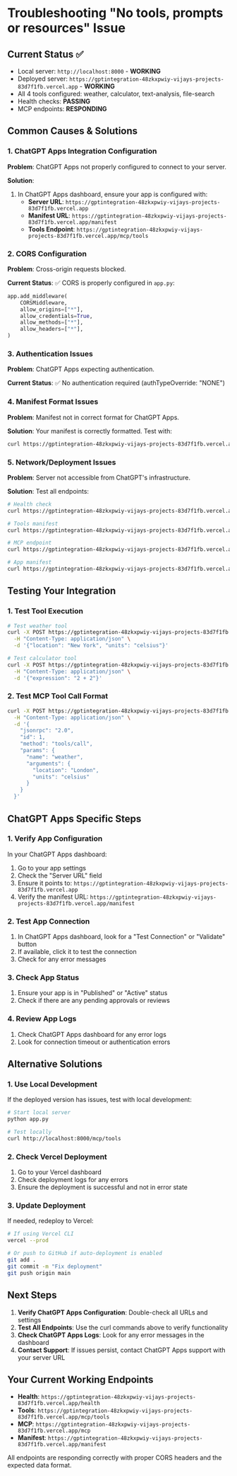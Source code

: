 # Troubleshooting "No tools, prompts or resources" Issue

## Current Status ✅
- Local server: `http://localhost:8000` - **WORKING**
- Deployed server: `https://gptintegration-48zkxpwiy-vijays-projects-83d7f1fb.vercel.app` - **WORKING**
- All 4 tools configured: weather, calculator, text-analysis, file-search
- Health checks: **PASSING**
- MCP endpoints: **RESPONDING**

## Common Causes & Solutions

### 1. ChatGPT Apps Integration Configuration

**Problem**: ChatGPT Apps not properly configured to connect to your server.

**Solution**: 
1. In ChatGPT Apps dashboard, ensure your app is configured with:
   - **Server URL**: `https://gptintegration-48zkxpwiy-vijays-projects-83d7f1fb.vercel.app`
   - **Manifest URL**: `https://gptintegration-48zkxpwiy-vijays-projects-83d7f1fb.vercel.app/manifest`
   - **Tools Endpoint**: `https://gptintegration-48zkxpwiy-vijays-projects-83d7f1fb.vercel.app/mcp/tools`

### 2. CORS Configuration

**Problem**: Cross-origin requests blocked.

**Current Status**: ✅ CORS is properly configured in `app.py`:
```python
app.add_middleware(
    CORSMiddleware,
    allow_origins=["*"],
    allow_credentials=True,
    allow_methods=["*"],
    allow_headers=["*"],
)
```

### 3. Authentication Issues

**Problem**: ChatGPT Apps expecting authentication.

**Current Status**: ✅ No authentication required (authTypeOverride: "NONE")

### 4. Manifest Format Issues

**Problem**: Manifest not in correct format for ChatGPT Apps.

**Solution**: Your manifest is correctly formatted. Test with:
```bash
curl https://gptintegration-48zkxpwiy-vijays-projects-83d7f1fb.vercel.app/manifest
```

### 5. Network/Deployment Issues

**Problem**: Server not accessible from ChatGPT's infrastructure.

**Solution**: Test all endpoints:
```bash
# Health check
curl https://gptintegration-48zkxpwiy-vijays-projects-83d7f1fb.vercel.app/health

# Tools manifest
curl https://gptintegration-48zkxpwiy-vijays-projects-83d7f1fb.vercel.app/mcp/tools

# MCP endpoint
curl https://gptintegration-48zkxpwiy-vijays-projects-83d7f1fb.vercel.app/mcp

# App manifest
curl https://gptintegration-48zkxpwiy-vijays-projects-83d7f1fb.vercel.app/manifest
```

## Testing Your Integration

### 1. Test Tool Execution
```bash
# Test weather tool
curl -X POST https://gptintegration-48zkxpwiy-vijays-projects-83d7f1fb.vercel.app/tools/weather \
  -H "Content-Type: application/json" \
  -d '{"location": "New York", "units": "celsius"}'

# Test calculator tool
curl -X POST https://gptintegration-48zkxpwiy-vijays-projects-83d7f1fb.vercel.app/tools/calculator \
  -H "Content-Type: application/json" \
  -d '{"expression": "2 + 2"}'
```

### 2. Test MCP Tool Call Format
```bash
curl -X POST https://gptintegration-48zkxpwiy-vijays-projects-83d7f1fb.vercel.app/mcp/call \
  -H "Content-Type: application/json" \
  -d '{
    "jsonrpc": "2.0",
    "id": 1,
    "method": "tools/call",
    "params": {
      "name": "weather",
      "arguments": {
        "location": "London",
        "units": "celsius"
      }
    }
  }'
```

## ChatGPT Apps Specific Steps

### 1. Verify App Configuration
In your ChatGPT Apps dashboard:
1. Go to your app settings
2. Check the "Server URL" field
3. Ensure it points to: `https://gptintegration-48zkxpwiy-vijays-projects-83d7f1fb.vercel.app`
4. Verify the manifest URL: `https://gptintegration-48zkxpwiy-vijays-projects-83d7f1fb.vercel.app/manifest`

### 2. Test App Connection
1. In ChatGPT Apps dashboard, look for a "Test Connection" or "Validate" button
2. If available, click it to test the connection
3. Check for any error messages

### 3. Check App Status
1. Ensure your app is in "Published" or "Active" status
2. Check if there are any pending approvals or reviews

### 4. Review App Logs
1. Check ChatGPT Apps dashboard for any error logs
2. Look for connection timeout or authentication errors

## Alternative Solutions

### 1. Use Local Development
If the deployed version has issues, test with local development:
```bash
# Start local server
python app.py

# Test locally
curl http://localhost:8000/mcp/tools
```

### 2. Check Vercel Deployment
1. Go to your Vercel dashboard
2. Check deployment logs for any errors
3. Ensure the deployment is successful and not in error state

### 3. Update Deployment
If needed, redeploy to Vercel:
```bash
# If using Vercel CLI
vercel --prod

# Or push to GitHub if auto-deployment is enabled
git add .
git commit -m "Fix deployment"
git push origin main
```

## Next Steps

1. **Verify ChatGPT Apps Configuration**: Double-check all URLs and settings
2. **Test All Endpoints**: Use the curl commands above to verify functionality
3. **Check ChatGPT Apps Logs**: Look for any error messages in the dashboard
4. **Contact Support**: If issues persist, contact ChatGPT Apps support with your server URL

## Your Current Working Endpoints

- **Health**: `https://gptintegration-48zkxpwiy-vijays-projects-83d7f1fb.vercel.app/health`
- **Tools**: `https://gptintegration-48zkxpwiy-vijays-projects-83d7f1fb.vercel.app/mcp/tools`
- **MCP**: `https://gptintegration-48zkxpwiy-vijays-projects-83d7f1fb.vercel.app/mcp`
- **Manifest**: `https://gptintegration-48zkxpwiy-vijays-projects-83d7f1fb.vercel.app/manifest`

All endpoints are responding correctly with proper CORS headers and the expected data format.

